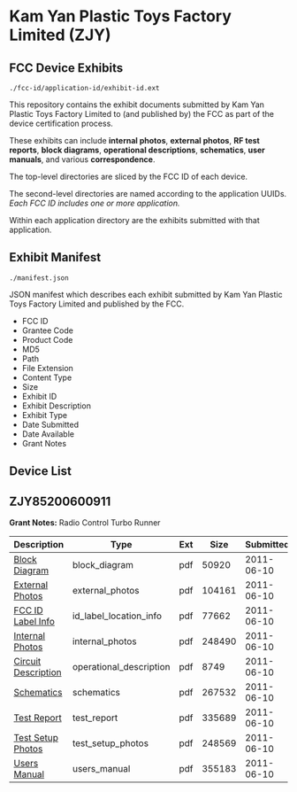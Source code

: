 # Kam Yan Plastic Toys Factory Limited (ZJY)
## FCC Device Exhibits

```
./fcc-id/application-id/exhibit-id.ext
```

This repository contains the exhibit documents submitted by Kam Yan Plastic Toys Factory Limited to (and published by) the FCC as part of the device certification process.

These exhibits can include **internal photos**, **external photos**, **RF test reports**, **block diagrams**, **operational descriptions**, **schematics**, **user manuals**, and various **correspondence**.

The top-level directories are sliced by the FCC ID of each device.

The second-level directories are named according to the application UUIDs. *Each FCC ID includes one or more application.*

Within each application directory are the exhibits submitted with that application. 

## Exhibit Manifest

```
./manifest.json
```

JSON manifest which describes each exhibit submitted by Kam Yan Plastic Toys Factory Limited and published by the FCC.

- FCC ID
- Grantee Code
- Product Code
- MD5
- Path
- File Extension
- Content Type
- Size
- Exhibit ID
- Exhibit Description
- Exhibit Type
- Date Submitted
- Date Available
- Grant Notes

## Device List
## ZJY85200600911
**Grant Notes:** Radio Control Turbo Runner

| Description | Type | Ext | Size | Submitted | Available |
| ----------- | ---- | --- | ---- | --------- | --------- |
| [Block Diagram](ZJY85200600911/316f172c53c099a847f475bf290602cc/1481267.pdf) | block_diagram | pdf | 50920 | 2011-06-10 | 2011-06-10 |
| [External Photos](ZJY85200600911/316f172c53c099a847f475bf290602cc/1481268.pdf) | external_photos | pdf | 104161 | 2011-06-10 | 2011-06-10 |
| [FCC ID Label Info](ZJY85200600911/316f172c53c099a847f475bf290602cc/1481269.pdf) | id_label_location_info | pdf | 77662 | 2011-06-10 | 2011-06-10 |
| [Internal Photos](ZJY85200600911/316f172c53c099a847f475bf290602cc/1481270.pdf) | internal_photos | pdf | 248490 | 2011-06-10 | 2011-06-10 |
| [Circuit Description](ZJY85200600911/316f172c53c099a847f475bf290602cc/1481271.pdf) | operational_description | pdf | 8749 | 2011-06-10 | 2011-06-10 |
| [Schematics](ZJY85200600911/316f172c53c099a847f475bf290602cc/1481272.pdf) | schematics | pdf | 267532 | 2011-06-10 | 2011-06-10 |
| [Test Report](ZJY85200600911/316f172c53c099a847f475bf290602cc/1481273.pdf) | test_report | pdf | 335689 | 2011-06-10 | 2011-06-10 |
| [Test Setup Photos](ZJY85200600911/316f172c53c099a847f475bf290602cc/1481274.pdf) | test_setup_photos | pdf | 248569 | 2011-06-10 | 2011-06-10 |
| [Users Manual](ZJY85200600911/316f172c53c099a847f475bf290602cc/1481275.pdf) | users_manual | pdf | 355183 | 2011-06-10 | 2011-06-10 |
